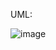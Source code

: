 UML:

![image](https://user-images.githubusercontent.com/82103455/228702512-b08aae73-5cc5-4b34-8aba-8e2d5d5c7b72.png)

